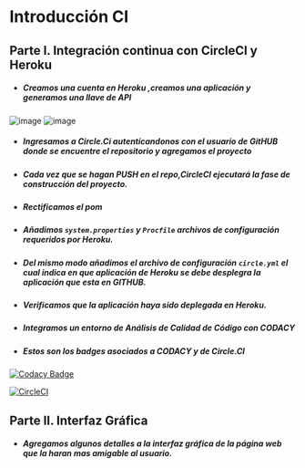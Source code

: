 # Introducción CI

## Parte I. Integración continua con CircleCI y Heroku 
* ##### Creamos una cuenta en Heroku ,creamos una aplicación y generamos una llave de API

![image](https://user-images.githubusercontent.com/59893804/94319132-99706280-ff4f-11ea-811f-c91a7a04f5de.png)
![image](https://user-images.githubusercontent.com/59893804/94319151-a42af780-ff4f-11ea-96e7-481392837985.png)

* ##### Ingresamos a Circle.Ci autenticandonos con el usuario de GitHUB donde se encuentre el repositorio y agregamos el proyecto
* ##### Cada vez que se hagan PUSH en el repo,CircleCI ejecutará la fase de construcción del proyecto. 
* ##### Rectificamos el pom
* ##### Añadimos ```system.properties``` y ```Procfile``` archivos de configuración requeridos por Heroku.
* ##### Del mismo modo añadimos el archivo de configuración ```circle.yml``` el cual indica en que aplicación de Heroku se debe desplegra la aplicación que esta en GITHUB.
* ##### Verificamos que la aplicación haya sido deplegada en Heroku.
* ##### Integramos un entorno de Análisis de Calidad de Código con CODACY
* ##### Estos son los badges asociados a CODACY y de Circle.CI
[![Codacy Badge](https://api.codacy.com/project/badge/Grade/d31f0b7b8e434fa7b1ea7853e3c7ef86)](https://www.codacy.com/manual/santiagolaiton2700/CVDS-02-LAB-06?utm_source=github.com&amp;utm_medium=referral&amp;utm_content=santiagolaiton2700/CVDS-02-LAB-06&amp;utm_campaign=Badge_Grade)

[![CircleCI](https://circleci.com/gh/santiagolaiton2700/CVDS-02-LAB-06.svg?style=svg)](https://circleci.com/gh/santiagolaiton2700/CVDS-02-LAB-06)

## Parte II. Interfaz Gráfica
* ##### Agregamos algunos detalles a la interfaz gráfica de la página web que la haran mas amigable al usuario.

